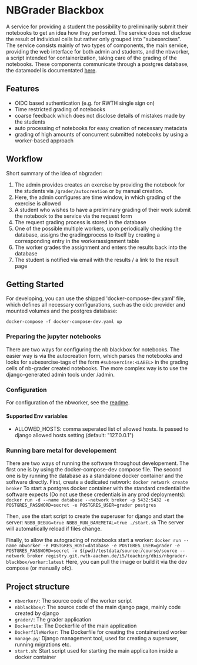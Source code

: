 # NBGrader Blackbox
A service for providing a student the possibility to preliminarily submit their notebooks to get an idea how they perfomed.
The service does not disclose the result of individual cells but rather only grouped into "subexercises".
The service consists mainly of two types of components, the main service, providing the web interface for both admin and students, and the nbworker, a script intended for
containerization, taking care of the grading of the notebooks.
These components communicate through a postgres database, the datamodel is documentated [here](datamodel.md).
## Features
- OIDC based authentication (e.g. for RWTH single sign on)
- Time restricted grading of notebooks
- coarse feedback which does not disclose details of mistakes made by the students
- auto processing of notebooks for easy creation of necessary metadata
- grading of high amounts of concurrent submitted notebooks by using a worker-based approach

## Workflow
Short summary of the idea of nbgrader:
1. The admin provides creates an exercise by providing the notebook for the students via ``/grader/autocreation`` or by manual creation.
2. Here, the admin configures are time window, in which grading of the exercise is allowed
3. A student who wishes to have a preliminary grading of their work submit the notebook to the service via the request form
4. The request grading process is stored in the database
5. One of the possible multiple workers, upon periodically checking the database, assigns the gradingprocess to itself by creating a corresponding entry in the workerassignment table
6. The worker grades the assignment and enters the results back into the database
7. The student is notified via email with the results / a link to the result page

## Getting Started
For developing, you can use the shipped 'docker-compose-dev.yaml' file, which defines all necessary configurations, such as the oidc provider and mounted volumes and the postgres database:

``docker-compose -f docker-compose-dev.yaml up``

### Preparing the jupyter notebooks

There are two ways for configuring the nb blackbox for notebooks.
The easier way is via the autocreation form, which parses the notebooks and looks for subexercise-tags of the form ``#subexercise:<LABEL>`` in the grading cells of nb-grader created notebooks.
The more complex way is to use the django-generated admin tools under /admin.

### Configuration

For configuration of the nbworker, see the [readme](nbworker/Readme.md).

#### Supported Env variables
- ALLOWED_HOSTS: comma seperated list of allowed hosts. Is passed to django allowed hosts setting (default: "127.0.0.1") 

### Running bare metal for developement

There are two ways of running the software throughout developement.
The first one is by using the docker-compose-dev compose file.
The second one is by running the database as a standalone docker container and the software directly.
First, create a dedicated network:
```docker network create broker```
To start a postgres docker container with the standard credential the software expects (Do not use these credentials in any prod deployments):
```docker run -d --name database --network broker -p 5432:5432 -e POSTGRES_PASSWORD=secret -e POSTGRES_USER=grader postgres``` 

Then, use the start script to create the superuser for django and start the server:
```NBBB_DEBUG=true NBBB_RUN_BAREMETAL=true ./start.sh```
The server will automatically reload if files change.

Finally, to allow the autograding of notebooks start a worker:
```docker run --name nbworker -e POSTGRES_HOST=database -e POSTGRES_USER=grader -e POSTGRES_PASSWORD=secret -v $(pwd)/testdata/source:/course/source --network broker registry.git.rwth-aachen.de/i5/teaching/dbis/nbgrader-blackbox/worker:latest```
Here, you can pull the image or build it via the dev compose (or manually ofc).

## Project structure
- `nbworker/`: The source code of the worker script
- `nbblackbox/`: The source code of the main django page, mainly code created by django
- `grader/`: The grader application
- `Dockerfile`: The Dockerfile of the main application
- `DockerfileWorker`: The Dockerfile for creating the containerized worker
- `manage.py`: Django management tool, used for creating a superuser, running migrations etc.
- `start.sh`: Start script used for starting the main applicaiton inside a docker container
